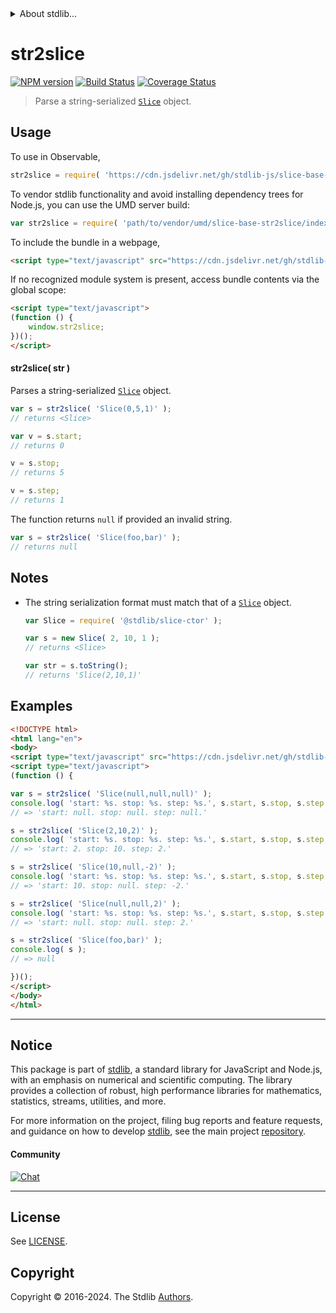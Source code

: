 <!--

@license Apache-2.0

Copyright (c) 2023 The Stdlib Authors.

Licensed under the Apache License, Version 2.0 (the "License");
you may not use this file except in compliance with the License.
You may obtain a copy of the License at

   http://www.apache.org/licenses/LICENSE-2.0

Unless required by applicable law or agreed to in writing, software
distributed under the License is distributed on an "AS IS" BASIS,
WITHOUT WARRANTIES OR CONDITIONS OF ANY KIND, either express or implied.
See the License for the specific language governing permissions and
limitations under the License.

-->


<details>
  <summary>
    About stdlib...
  </summary>
  <p>We believe in a future in which the web is a preferred environment for numerical computation. To help realize this future, we've built stdlib. stdlib is a standard library, with an emphasis on numerical and scientific computation, written in JavaScript (and C) for execution in browsers and in Node.js.</p>
  <p>The library is fully decomposable, being architected in such a way that you can swap out and mix and match APIs and functionality to cater to your exact preferences and use cases.</p>
  <p>When you use stdlib, you can be absolutely certain that you are using the most thorough, rigorous, well-written, studied, documented, tested, measured, and high-quality code out there.</p>
  <p>To join us in bringing numerical computing to the web, get started by checking us out on <a href="https://github.com/stdlib-js/stdlib">GitHub</a>, and please consider <a href="https://opencollective.com/stdlib">financially supporting stdlib</a>. We greatly appreciate your continued support!</p>
</details>

# str2slice

[![NPM version][npm-image]][npm-url] [![Build Status][test-image]][test-url] [![Coverage Status][coverage-image]][coverage-url] <!-- [![dependencies][dependencies-image]][dependencies-url] -->

> Parse a string-serialized [`Slice`][@stdlib/slice/ctor] object.

<!-- Section to include introductory text. Make sure to keep an empty line after the intro `section` element and another before the `/section` close. -->

<section class="intro">

</section>

<!-- /.intro -->

<!-- Package usage documentation. -->



<section class="usage">

## Usage

To use in Observable,

```javascript
str2slice = require( 'https://cdn.jsdelivr.net/gh/stdlib-js/slice-base-str2slice@umd/browser.js' )
```

To vendor stdlib functionality and avoid installing dependency trees for Node.js, you can use the UMD server build:

```javascript
var str2slice = require( 'path/to/vendor/umd/slice-base-str2slice/index.js' )
```

To include the bundle in a webpage,

```html
<script type="text/javascript" src="https://cdn.jsdelivr.net/gh/stdlib-js/slice-base-str2slice@umd/browser.js"></script>
```

If no recognized module system is present, access bundle contents via the global scope:

```html
<script type="text/javascript">
(function () {
    window.str2slice;
})();
</script>
```

<a name="main"></a>

#### str2slice( str )

Parses a string-serialized [`Slice`][@stdlib/slice/ctor] object.

```javascript
var s = str2slice( 'Slice(0,5,1)' );
// returns <Slice>

var v = s.start;
// returns 0

v = s.stop;
// returns 5

v = s.step;
// returns 1
```

The function returns `null` if provided an invalid string.

```javascript
var s = str2slice( 'Slice(foo,bar)' );
// returns null
```

</section>

<!-- /.usage -->

<!-- Package usage notes. Make sure to keep an empty line after the `section` element and another before the `/section` close. -->

<section class="notes">

## Notes

-   The string serialization format must match that of a [`Slice`][@stdlib/slice/ctor] object.

    ```javascript
    var Slice = require( '@stdlib/slice-ctor' );

    var s = new Slice( 2, 10, 1 );
    // returns <Slice>

    var str = s.toString();
    // returns 'Slice(2,10,1)'
    ```

</section>

<!-- /.notes -->

<!-- Package usage examples. -->

<section class="examples">

## Examples

<!-- eslint no-undef: "error" -->

```html
<!DOCTYPE html>
<html lang="en">
<body>
<script type="text/javascript" src="https://cdn.jsdelivr.net/gh/stdlib-js/slice-base-str2slice@umd/browser.js"></script>
<script type="text/javascript">
(function () {

var s = str2slice( 'Slice(null,null,null)' );
console.log( 'start: %s. stop: %s. step: %s.', s.start, s.stop, s.step );
// => 'start: null. stop: null. step: null.'

s = str2slice( 'Slice(2,10,2)' );
console.log( 'start: %s. stop: %s. step: %s.', s.start, s.stop, s.step );
// => 'start: 2. stop: 10. step: 2.'

s = str2slice( 'Slice(10,null,-2)' );
console.log( 'start: %s. stop: %s. step: %s.', s.start, s.stop, s.step );
// => 'start: 10. stop: null. step: -2.'

s = str2slice( 'Slice(null,null,2)' );
console.log( 'start: %s. stop: %s. step: %s.', s.start, s.stop, s.step );
// => 'start: null. stop: null. step: 2.'

s = str2slice( 'Slice(foo,bar)' );
console.log( s );
// => null

})();
</script>
</body>
</html>
```

</section>

<!-- /.examples -->

<!-- Section to include cited references. If references are included, add a horizontal rule *before* the section. Make sure to keep an empty line after the `section` element and another before the `/section` close. -->

<section class="references">

</section>

<!-- /.references -->

<!-- Section for related `stdlib` packages. Do not manually edit this section, as it is automatically populated. -->

<section class="related">

</section>

<!-- /.related -->

<!-- Section for all links. Make sure to keep an empty line after the `section` element and another before the `/section` close. -->


<section class="main-repo" >

* * *

## Notice

This package is part of [stdlib][stdlib], a standard library for JavaScript and Node.js, with an emphasis on numerical and scientific computing. The library provides a collection of robust, high performance libraries for mathematics, statistics, streams, utilities, and more.

For more information on the project, filing bug reports and feature requests, and guidance on how to develop [stdlib][stdlib], see the main project [repository][stdlib].

#### Community

[![Chat][chat-image]][chat-url]

---

## License

See [LICENSE][stdlib-license].


## Copyright

Copyright &copy; 2016-2024. The Stdlib [Authors][stdlib-authors].

</section>

<!-- /.stdlib -->

<!-- Section for all links. Make sure to keep an empty line after the `section` element and another before the `/section` close. -->

<section class="links">

[npm-image]: http://img.shields.io/npm/v/@stdlib/slice-base-str2slice.svg
[npm-url]: https://npmjs.org/package/@stdlib/slice-base-str2slice

[test-image]: https://github.com/stdlib-js/slice-base-str2slice/actions/workflows/test.yml/badge.svg?branch=v0.2.1
[test-url]: https://github.com/stdlib-js/slice-base-str2slice/actions/workflows/test.yml?query=branch:v0.2.1

[coverage-image]: https://img.shields.io/codecov/c/github/stdlib-js/slice-base-str2slice/main.svg
[coverage-url]: https://codecov.io/github/stdlib-js/slice-base-str2slice?branch=main

<!--

[dependencies-image]: https://img.shields.io/david/stdlib-js/slice-base-str2slice.svg
[dependencies-url]: https://david-dm.org/stdlib-js/slice-base-str2slice/main

-->

[chat-image]: https://img.shields.io/gitter/room/stdlib-js/stdlib.svg
[chat-url]: https://app.gitter.im/#/room/#stdlib-js_stdlib:gitter.im

[stdlib]: https://github.com/stdlib-js/stdlib

[stdlib-authors]: https://github.com/stdlib-js/stdlib/graphs/contributors

[umd]: https://github.com/umdjs/umd
[es-module]: https://developer.mozilla.org/en-US/docs/Web/JavaScript/Guide/Modules

[deno-url]: https://github.com/stdlib-js/slice-base-str2slice/tree/deno
[deno-readme]: https://github.com/stdlib-js/slice-base-str2slice/blob/deno/README.md
[umd-url]: https://github.com/stdlib-js/slice-base-str2slice/tree/umd
[umd-readme]: https://github.com/stdlib-js/slice-base-str2slice/blob/umd/README.md
[esm-url]: https://github.com/stdlib-js/slice-base-str2slice/tree/esm
[esm-readme]: https://github.com/stdlib-js/slice-base-str2slice/blob/esm/README.md
[branches-url]: https://github.com/stdlib-js/slice-base-str2slice/blob/main/branches.md

[stdlib-license]: https://raw.githubusercontent.com/stdlib-js/slice-base-str2slice/main/LICENSE

[@stdlib/slice/ctor]: https://github.com/stdlib-js/slice-ctor/tree/umd

</section>

<!-- /.links -->
